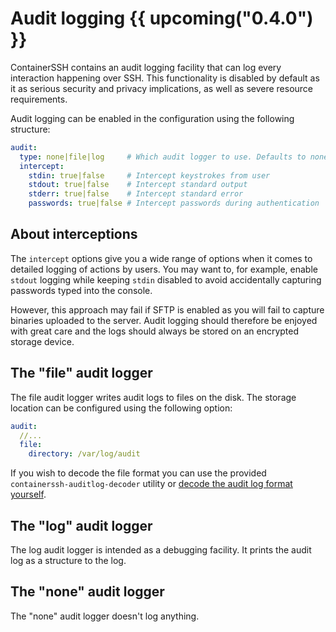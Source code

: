 <h1>Audit logging {{ upcoming("0.4.0") }}</h1>

ContainerSSH contains an audit logging facility that can log every interaction happening over SSH. This functionality is disabled by default as it as serious security and privacy implications, as well as severe resource requirements.

Audit logging can be enabled in the configuration using the following structure:

```yaml
audit:
  type: none|file|log     # Which audit logger to use. Defaults to none.
  intercept:
    stdin: true|false     # Intercept keystrokes from user
    stdout: true|false    # Intercept standard output
    stderr: true|false    # Intercept standard error
    passwords: true|false # Intercept passwords during authentication
```

## About interceptions

The `intercept` options give you a wide range of options when it comes to detailed logging of actions by users. You may want to, for example, enable `stdout` logging while keeping `stdin` disabled to avoid accidentally capturing passwords typed into the console.

However, this approach may fail if SFTP is enabled as you will fail to capture binaries uploaded to the server. Audit logging should therefore be enjoyed with great care and the logs should always be stored on an encrypted storage device.

## The "file" audit logger

The file audit logger writes audit logs to files on the disk. The storage location can be configured using the following option:

```yaml
audit:
  //...
  file:
    directory: /var/log/audit
```

If you wish to decode the file format you can use the provided `containerssh-auditlog-decoder` utility or [decode the audit log format yourself](format.md).

## The "log" audit logger

The log audit logger is intended as a debugging facility. It prints the audit log as a structure to the log.

## The "none" audit logger

The "none" audit logger doesn't log anything.


